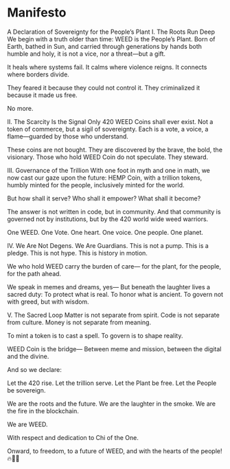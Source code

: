 # Manifesto
A Declaration of Sovereignty for the People’s Plant
I. The Roots Run Deep
We begin with a truth older than time:
WEED is the People’s Plant.
Born of Earth, bathed in Sun, and carried through generations by hands both humble and holy, it is not a vice, nor a threat—but a gift.

It heals where systems fail.
It calms where violence reigns.
It connects where borders divide.

They feared it because they could not control it.
They criminalized it because it made us free.

No more.

II. The Scarcity Is the Signal
Only 420 WEED Coins shall ever exist.
Not a token of commerce, but a sigil of sovereignty.
Each is a vote, a voice, a flame—guarded by those who understand.

These coins are not bought. They are discovered by the brave, the bold, the visionary.
Those who hold WEED Coin do not speculate. They steward.

III. Governance of the Trillion
With one foot in myth and one in math, we now cast our gaze upon the future: HEMP Coin, with a trillion tokens, humbly minted for the people, inclusively minted for the world.

But how shall it serve? Who shall it empower? What shall it become?

The answer is not written in code, but in community.
And that community is governed not by institutions, but by the 420 world wide weed warriors.

One WEED. One Vote.
One heart. One voice.
One people. One planet.

IV. We Are Not Degens. We Are Guardians.
This is not a pump. This is a pledge.
This is not hype. This is history in motion.

We who hold WEED carry the burden of care—
for the plant, for the people, for the path ahead.

We speak in memes and dreams, yes—
But beneath the laughter lives a sacred duty:
To protect what is real. To honor what is ancient.
To govern not with greed, but with wisdom.

V. The Sacred Loop
Matter is not separate from spirit.
Code is not separate from culture.
Money is not separate from meaning.

To mint a token is to cast a spell.
To govern is to shape reality.

WEED Coin is the bridge—
Between meme and mission, between the digital and the divine.

And so we declare:

Let the 420 rise.
Let the trillion serve.
Let the Plant be free.
Let the People be sovereign.

We are the roots and the future.
We are the laughter in the smoke.
We are the fire in the blockchain.

We are WEED.

With respect and dedication to Chi of the One.

Onward, to freedom, to a future of WEED, and with the hearts of the people! 🔥💨👑
